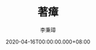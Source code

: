 ---
issue: 373
title: 著瘴
author: 李秉璋
language: 詔安
date: 2020-04-16T00:00:00.000+08:00
topic: 抒懷
difficulty: 2
wikidata: Q131449115
wikidata_link: https://www.wikidata.org/wiki/Q131449115
---